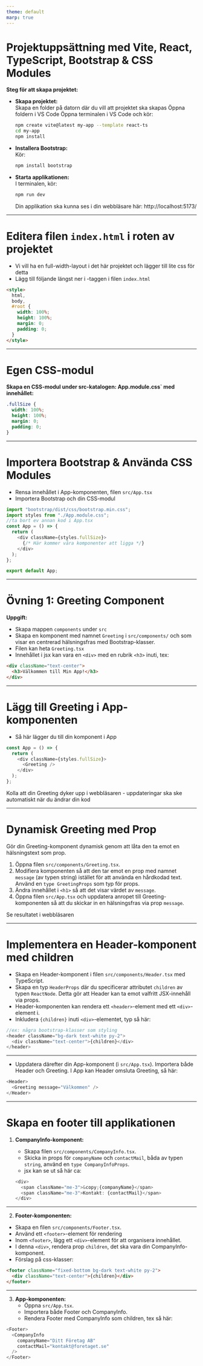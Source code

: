 ```yaml
---
theme: default
marp: true
---
```


# Projektuppsättning med Vite, React, TypeScript, Bootstrap & CSS Modules

**Steg för att skapa projektet:**

- **Skapa projektet:**  
  Skapa en folder på datorn där du vill att projektet ska skapas
  Öppna foldern i VS Code
  Öppna terminalen i VS Code och kör:

  ```bash
  npm create vite@latest my-app --template react-ts
  cd my-app
  npm install
  ```

- **Installera Bootstrap:**  
  Kör:

  ```bash
  npm install bootstrap
  ```

- **Starta applikationen:**  
  I terminalen, kör:

  ```bash
  npm run dev
  ```

  Din applikation ska kunna ses i din webbläsare här:
  http://localhost:5173/

---

# Editera filen `index.html` i roten av projektet

- Vi vill ha en full-width-layout i det här projektet och lägger till lite css för detta
- Lägg till följande längst ner i <head>-taggen i filen `index.html`

```html
<style>
  html,
  body,
  #root {
    width: 100%;
    height: 100%;
    margin: 0;
    padding: 0;
  }
</style>
```

---

# Egen CSS-modul

**Skapa en CSS-modul under src-katalogen: App.module.css` med innehållet:**

```css
.fullSize {
  width: 100%;
  height: 100%;
  margin: 0;
  padding: 0;
}
```

---

# Importera Bootstrap & Använda CSS Modules

- Rensa innehållet i App-komponenten, filen `src/App.tsx`
- Importera Bootstrap och din CSS-modul

```typescript
import "bootstrap/dist/css/bootstrap.min.css";
import styles from "./App.module.css";
//ta bort ev annan kod i App.tsx
const App = () => {
  return (
    <div className={styles.fullSize}>
      {/* Här kommer våra komponenter att ligga */}
    </div>
  );
};

export default App;
```

---

# Övning 1: Greeting Component

**Uppgift:**

- Skapa mappen `components` under `src`
- Skapa en komponent med namnet `Greeting` i `src/components/` och som visar en centrerad hälsningsfras med Bootstrap-klasser.
- Filen kan heta `Greeting.tsx`
- Innehållet i jsx kan vara en `<div>` med en rubrik `<h3>` inuti, tex:

```html
<div className="text-center">
  <h3>Välkommen till Min App!</h3>
</div>
```

---

# Lägg till Greeting i App-komponenten

- Så här lägger du till din komponent i App

```typescript
const App = () => {
  return (
    <div className={styles.fullSize}>
      <Greeting />
    </div>
  );
};
```

Kolla att din Greeting dyker upp i webbläsaren - uppdateringar ska ske automatiskt när du ändrar din kod

---

# Dynamisk Greeting med Prop

Gör din Greeting-komponent dynamisk genom att låta den ta emot en hälsningstext som prop.

1. Öppna filen `src/components/Greeting.tsx`.
2. Modifiera komponenten så att den tar emot en prop med namnet `message` (av typen string) istället för att använda en hårdkodad text. Använd en `type GreetingProps` som typ för props.
3. Ändra innehållet i `<h1>` så att det visar värdet av `message`.
4. Öppna filen `src/App.tsx` och uppdatera anropet till Greeting-komponenten så att du skickar in en hälsningsfras via prop `message`.

Se resultatet i webbläsaren

---

# Implementera en Header-komponent med children

- Skapa en Header-komponent i filen `src/components/Header.tsx` med TypeScript.
- Skapa en typ `HeaderProps` där du specificerar attributet `children` av typen `ReactNode`. Detta gör att Header kan ta emot valfritt JSX-innehåll via props.
- Header-komponenten kan rendera ett `<header>`-element med ett `<div>`-element i.
- Inkludera `{children}` inuti `<div>`-elementet, typ så här:

```typescript
//ex: några bootstrap-klasser som styling
<header className="bg-dark text-white py-2">
  <div className="text-center">{children}</div>
</header>
```

---

- Uppdatera därefter din App-komponent (i `src/App.tsx`). Importera både Header och Greeting. I App kan Header omsluta Greeting, så här:

```typescript
<Header>
  <Greeting message="Välkommen" />
</Header>
```

---

# Skapa en footer till applikationen

1. **CompanyInfo-komponent:**

   - Skapa filen `src/components/CompanyInfo.tsx`.
   - Skicka in props för `companyName` och `contactMail`, båda av typen `string`, använd en `type CompanyInfoProps`.
   - jsx kan se ut så här ca:

   ```typescript
   <div>
     <span className="me-3">&copy;{companyName}</span>
     <span className="me-3">Kontakt: {contactMail}</span>
   </div>
   ```

---

2. **Footer-komponenten:**

- Skapa en filen `src/components/Footer.tsx`.
- Använd ett `<footer>`-element för rendering
- Inom `<footer>`, lägg ett `<div>`-element för att organisera innehållet.
- I denna `<div>`, rendera prop `children`, det ska vara din CompanyInfo-komponent.
- Förslag på css-klasser:

```html
<footer className="fixed-bottom bg-dark text-white py-2">
  <div className="text-center">{children}</div>
</footer>
```

---

3. **App-komponenten:**
   - Öppna `src/App.tsx`.
   - Importera både Footer och CompanyInfo.
   - Rendera Footer med CompanyInfo som children, tex så här:

```typescript
<Footer>
  <CompanyInfo
    companyName="Ditt Företag AB"
    contactMail="kontakt@foretaget.se"
  />
</Footer>
```
